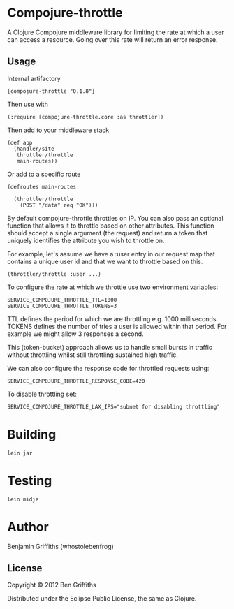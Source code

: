 # Compojure-throttle

A Clojure Compojure middleware library for limiting the rate at which a user
can access a resource. Going over this rate will return an error response.

## Usage

Internal artifactory

    [compojure-throttle "0.1.8"]

Then use with 

    (:require [compojure-throttle.core :as throttler])

Then add to your middleware stack

    (def app
      (handler/site
       throttler/throttle
       main-routes))

Or add to a specific route

    (defroutes main-routes

      (throttler/throttle
        (POST "/data" req "OK")))

By default compojure-throttle throttles on IP. You can also pass an optional function
that allows it to throttle based on other attributes. This function should accept a
single argument (the request) and return a token that uniquely identifies the attribute you wish to throttle on.

For example, let's assume we have a :user entry in our request map that contains a
unique user id and that we want to throttle based on this.

    (throttler/throttle :user ...)

To configure the rate at which we throttle use two environment variables:

    SERVICE_COMPOJURE_THROTTLE_TTL=1000
    SERVICE_COMPOJURE_THROTTLE_TOKENS=3

TTL defines the period for which we are throttling e.g. 1000 milliseconds
TOKENS defines the number of tries a user is allowed within that period.
For example we might allow 3 responses a second.

This (token-bucket) approach allows us to handle small bursts in traffic without
throttling whilst still throttling sustained high traffic.

We can also configure the response code for throttled requests using:

    SERVICE_COMPOJURE_THROTTLE_RESPONSE_CODE=420
    
To disable throttling set:

    SERVICE_COMPOJURE_THROTTLE_LAX_IPS="subnet for disabling throttling" 

# Building #

    lein jar

# Testing #

    lein midje

# Author #

Benjamin Griffiths (whostolebenfrog)

## License

Copyright © 2012 Ben Griffiths

Distributed under the Eclipse Public License, the same as Clojure.
